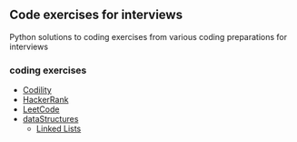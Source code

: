 Code exercises for interviews
---

Python solutions to coding exercises from various coding preparations for interviews

### coding exercises
* [Codility](https://app.codility.com/programmers/lessons/1-iterations/)
* [HackerRank](https://www.hackerrank.com/)
* [LeetCode](https://leetcode.com/)
* [dataStructures](dataStructures)
  * [Linked Lists](dataStructures/linkedlist)
